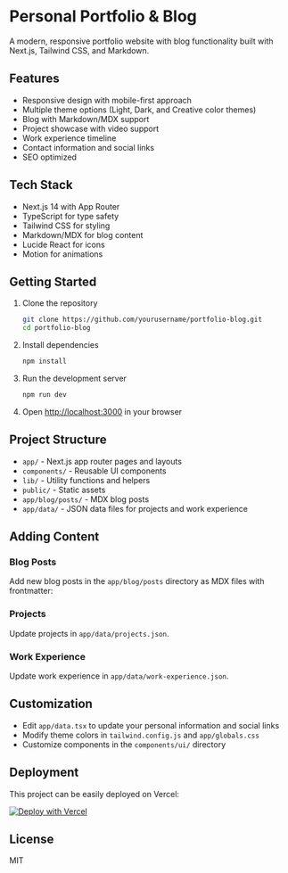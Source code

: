 # Personal Portfolio & Blog

A modern, responsive portfolio website with blog functionality built with Next.js, Tailwind CSS, and Markdown.

## Features

- Responsive design with mobile-first approach
- Multiple theme options (Light, Dark, and Creative color themes)
- Blog with Markdown/MDX support
- Project showcase with video support
- Work experience timeline
- Contact information and social links
- SEO optimized

## Tech Stack

- Next.js 14 with App Router
- TypeScript for type safety
- Tailwind CSS for styling
- Markdown/MDX for blog content
- Lucide React for icons
- Motion for animations

## Getting Started

1. Clone the repository
   ```bash
   git clone https://github.com/yourusername/portfolio-blog.git
   cd portfolio-blog
   ```

2. Install dependencies
   ```bash
   npm install
   ```

3. Run the development server
   ```bash
   npm run dev
   ```

4. Open [http://localhost:3000](http://localhost:3000) in your browser

## Project Structure

- `app/` - Next.js app router pages and layouts
- `components/` - Reusable UI components
- `lib/` - Utility functions and helpers
- `public/` - Static assets
- `app/blog/posts/` - MDX blog posts
- `app/data/` - JSON data files for projects and work experience

## Adding Content

### Blog Posts

Add new blog posts in the `app/blog/posts` directory as MDX files with frontmatter:

### Projects

Update projects in `app/data/projects.json`.

### Work Experience

Update work experience in `app/data/work-experience.json`.

## Customization

- Edit `app/data.tsx` to update your personal information and social links
- Modify theme colors in `tailwind.config.js` and `app/globals.css`
- Customize components in the `components/ui/` directory

## Deployment

This project can be easily deployed on Vercel:

[![Deploy with Vercel](https://vercel.com/button)](https://vercel.com/new/clone?repository-url=https%3A%2F%2Fgithub.com%2Fyourusername%2Fportfolio-blog)

## License

MIT
